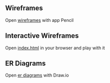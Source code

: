## Wireframes
Open [wireframes](./works/wireframes.epgz) with app Pencil

## Interactive Wireframes
Open [index.html](./works/wiferames_interactive/index.html) in your
browser and play with it

## ER Diagrams
Open [er diagrams](./works/er_diagrams.drawio) with Draw.io